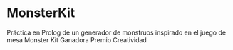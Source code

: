 # MonsterKit
Práctica en Prolog de un generador de monstruos inspirado en el juego de mesa Monster Kit
Ganadora Premio Creatividad
